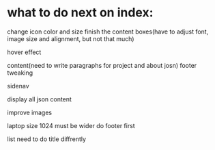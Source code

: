 # what to do next on index:

change icon color and size
finish the content boxes(have to adjust font, image size and alignment, but not that much)

hover effect

content(need to write paragraphs for project and about josn)
footer tweaking

sidenav

display all json content

improve images

laptop size 1024 must be wider do footer first

list need to do title diffrently
